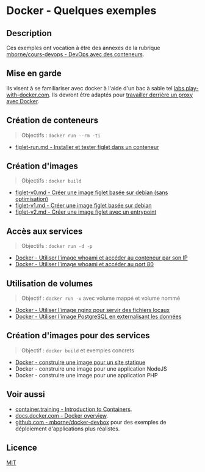 # Docker - Quelques exemples

## Description

Ces exemples ont vocation à être des annexes de la rubrique [mborne/cours-devops - DevOps avec des conteneurs](https://mborne.github.io/cours-devops/annexes/proxy-sortant/).

## Mise en garde

Ils visent à se familiariser avec docker à l'aide d'un bac à sable tel [labs.play-with-docker.com](https://labs.play-with-docker.com/). Ils devront être adaptés pour [travailler derrière un proxy avec Docker](https://mborne.github.io/cours-devops/annexe/proxy-sortant/proxy-docker.html).

## Création de conteneurs

> Objectifs : `docker run --rm -ti`

* [figlet-run.md - Installer et tester figlet dans un conteneur](figlet-run.md)

## Création d'images

> Objectifs : `docker build`

* [figlet-v0.md - Créer une image figlet basée sur debian (sans optimisation)](figlet-v0.md)
* [figlet-v1.md - Créer une image figlet basée sur debian](figlet-v1.md)
* [figlet-v2.md - Créer une image figlet avec un entrypoint](figlet-v2.md)

## Accès aux services

> Objectifs : `docker run -d -p`

* [Docker - Utiliser l'image whoami et accéder au conteneur par son IP](whoami-ip.md)
* [Docker - Utiliser l'image whoami et accéder au port 80](whoami-port.md)

## Utilisation de volumes

> Objectif : `docker run -v` avec volume mappé et volume nommé

* [Docker - Utiliser l'image nginx pour servir des fichiers locaux](nginx-v1.md)
* [Docker - Utiliser l'image PostgreSQL en externalisant les données](postgres.md)

## Création d'images pour des services

> Objectif : `docker build` et exemples concrets

* [Docker - construire une image pour un site statique](static-v1.md)
* Docker - construire une image pour une application NodeJS
* Docker - construire une image pour une application PHP

## Voir aussi

* [container.training - Introduction to Containers](https://container.training/intro-selfpaced.yml.html#1).
* [docs.docker.com - Docker overview](https://docs.docker.com/get-started/overview/).
* [github.com - mborne/docker-devbox](https://github.com/mborne/docker-devbox#readme) pour des exemples de déploiement d'applications plus réalistes.

## Licence

[MIT](LICENSE)
